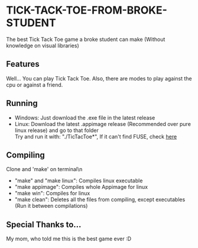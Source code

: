 # TICK-TACK-TOE-FROM-BROKE-STUDENT
The best Tick Tack Toe game a broke student can make (Without knowledge on visual libraries)

## Features
Well... You can play Tick Tack Toe. Also, there are modes to play against the cpu or against a friend.

## Running
- Windows: Just download the .exe file in the latest release
- Linux: Download the latest .appimage release (Recommended over pure linux release) and go to that folder\
         Try and run it with: "./TicTacToe*"\,
         If it can't find FUSE, check [here](https://github.com/AppImage/AppImageKit/wiki/FUSE#install-fuse)

  

## Compiling
Clone and 'make' on terminal\n
- "make" and "make linux": Compiles linux executable
- "make appimage": Compiles whole Appimage for linux
- "make win": Compiles for linux
- "make clean": Deletes all the files from compiling, except executables (Run it between compilations)

## Special Thanks to...
My mom, who told me this is the best game ever :D
